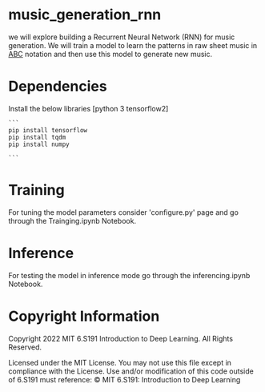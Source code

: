 # music_generation_rnn
 we will explore building a Recurrent Neural Network (RNN) for music generation. We will train a model to learn the patterns in raw sheet music in [ABC](https://en.wikipedia.org/wiki/ABC_notation) notation and then use this model to generate new music.
#  Dependencies
Install the below libraries [python 3 tensorflow2]
````
```
pip install tensorflow
pip install tqdm
pip install numpy

```
````
# Training 
For tuning the model parameters consider 'configure.py' page and go through the Trainging.ipynb Notebook.

# Inference
For testing the model in inference mode  go through the inferencing.ipynb Notebook.

# Copyright Information
 Copyright 2022 MIT 6.S191 Introduction to Deep Learning. All Rights Reserved.
 
Licensed under the MIT License. You may not use this file except in compliance
with the License. Use and/or modification of this code outside of 6.S191 must
reference:
© MIT 6.S191: Introduction to Deep Learning


